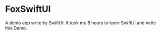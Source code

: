 # FoxSwiftUI
A demo app write by SwiftUI.
It took me 8 hours to learn SwiftUI and write this Demo.

